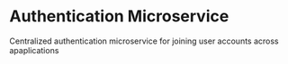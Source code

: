# Authentication Microservice
Centralized authentication microservice for joining user accounts across apaplications
